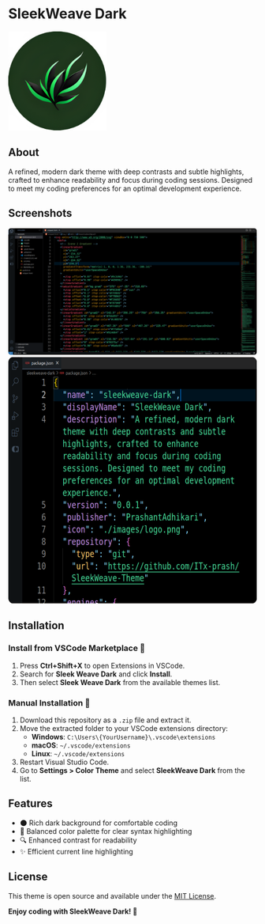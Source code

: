 # SleekWeave Dark

<img src="./images/logo.png" alt="Logo" width="200">

## About

A refined, modern dark theme with deep contrasts and subtle highlights, crafted to enhance readability and focus during coding sessions. Designed to meet my coding preferences for an optimal development experience.

## Screenshots

<img src="./images/bg-1.png" alt="Screenshot 1" width="900">
<img src="./images/bg-2.png" alt="Screenshot 2" height="500">

## Installation

### Install from VSCode Marketplace 🛒

1. Press **Ctrl+Shift+X** to open Extensions in VSCode.
2. Search for **Sleek Weave Dark** and click **Install**.
3. Then select **Sleek Weave Dark** from the available themes list.

### Manual Installation 📂

1. Download this repository as a `.zip` file and extract it.
2. Move the extracted folder to your VSCode extensions directory:
   - **Windows**: `C:\Users\{YourUsername}\.vscode\extensions`
   - **macOS**: `~/.vscode/extensions`
   - **Linux**: `~/.vscode/extensions`
3. Restart Visual Studio Code.
4. Go to **Settings > Color Theme** and select **SleekWeave Dark** from the list.

## Features

- 🌑 Rich dark background for comfortable coding
- 🎨 Balanced color palette for clear syntax highlighting
- 🔍 Enhanced contrast for readability
- ✨ Efficient current line highlighting

## License

This theme is open source and available under the [MIT License](LICENSE).

**Enjoy coding with SleekWeave Dark! 🚀**

